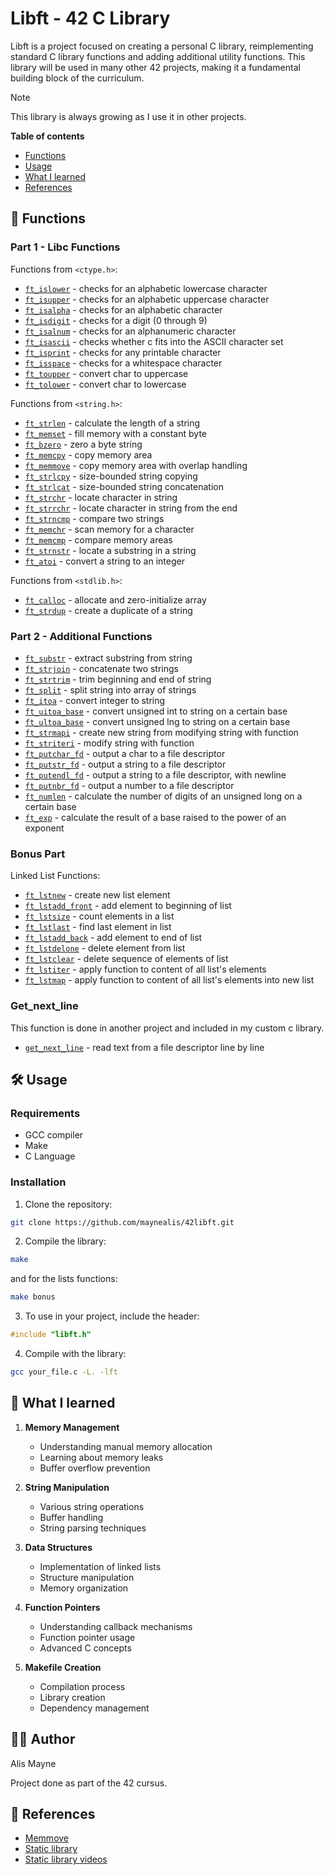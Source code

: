 # Libft - 42 C Library

Libft is a project focused on creating a personal C library, reimplementing standard C library functions and adding additional utility functions. This library will be used in many other 42 projects, making it a fundamental building block of the curriculum.

> [!NOTE]
> This library is always growing as I use it in other projects.

**Table of contents**
- [Functions](#-Functions)
- [Usage](#-Usage)
- [What I learned](#-What-I-learned)
- [References](#-References)

## 🔨 Functions

### Part 1 - Libc Functions
Functions from `<ctype.h>`:
- [`ft_islower`](src/ft_islower.c) - checks for an alphabetic lowercase character
- [`ft_isupper`](src/ft_isupper.c) - checks for an alphabetic uppercase character
- [`ft_isalpha`](src/ft_isalpha.c) - checks for an alphabetic character
- [`ft_isdigit`](src/ft_isdigit.c) - checks for a digit (0 through 9)
- [`ft_isalnum`](src/ft_isalnum.c) - checks for an alphanumeric character
- [`ft_isascii`](src/ft_isascii.c) - checks whether c fits into the ASCII character set
- [`ft_isprint`](src/ft_isprint.c) - checks for any printable character
- [`ft_isspace`](src/ft_isspace.c) - checks for a whitespace character
- [`ft_toupper`](src/ft_toupper.c) - convert char to uppercase
- [`ft_tolower`](src/ft_tolower.c) - convert char to lowercase

Functions from `<string.h>`:
- [`ft_strlen`](src/ft_strlen.c) - calculate the length of a string
- [`ft_memset`](src/ft_memset.c) - fill memory with a constant byte
- [`ft_bzero`](src/ft_bzero.c) - zero a byte string
- [`ft_memcpy`](src/ft_memcpy.c) - copy memory area
- [`ft_memmove`](src/ft_memmove.c) - copy memory area with overlap handling
- [`ft_strlcpy`](src/ft_strlcpy.c) - size-bounded string copying
- [`ft_strlcat`](src/ft_strlcat.c) - size-bounded string concatenation
- [`ft_strchr`](src/ft_strchr.c) - locate character in string
- [`ft_strrchr`](src/ft_strrchr.c) - locate character in string from the end
- [`ft_strncmp`](src/ft_strncmp.c) - compare two strings
- [`ft_memchr`](src/ft_memchr.c) - scan memory for a character
- [`ft_memcmp`](src/ft_memcmp.c) - compare memory areas
- [`ft_strnstr`](src/ft_strnstr.c) - locate a substring in a string
- [`ft_atoi`](src/ft_atoi.c) - convert a string to an integer

Functions from `<stdlib.h>`:
- [`ft_calloc`](src/ft_calloc.c) - allocate and zero-initialize array
- [`ft_strdup`](src/ft_strdup.c) - create a duplicate of a string

### Part 2 - Additional Functions
- [`ft_substr`](src/ft_substr.c) - extract substring from string
- [`ft_strjoin`](src/ft_strjoin.c) - concatenate two strings
- [`ft_strtrim`](src/ft_strtrim.c) - trim beginning and end of string
- [`ft_split`](src/ft_split.c) - split string into array of strings
- [`ft_itoa`](src/ft_itoa.c) - convert integer to string
- [`ft_uitoa_base`](src/ft_uitoa_base.c) - convert unsigned int to string on a certain base
- [`ft_ultoa_base`](src/ft_ultoa_base.c) - convert unsigned lng to string on a certain base
- [`ft_strmapi`](src/ft_strmapi.c) - create new string from modifying string with function
- [`ft_striteri`](src/ft_striteri.c) - modify string with function
- [`ft_putchar_fd`](src/ft_putchar_fd.c) - output a char to a file descriptor
- [`ft_putstr_fd`](src/ft_putstr_fd.c) - output a string to a file descriptor
- [`ft_putendl_fd`](src/ft_putendl_fd.c) - output a string to a file descriptor, with newline
- [`ft_putnbr_fd`](src/ft_putnbr_fd.c) - output a number to a file descriptor
- [`ft_numlen`](src/ft_numlen.c) - calculate the number of digits of an unsigned long on a certain base
- [`ft_exp`](src/ft_exp.c) - calculate the result of a base raised to the power of an exponent

### Bonus Part
Linked List Functions:
- [`ft_lstnew`](src/ft_lstnew.c) - create new list element
- [`ft_lstadd_front`](src/ft_lstadd_front.c) - add element to beginning of list
- [`ft_lstsize`](src/ft_lstsize.c) - count elements in a list
- [`ft_lstlast`](src/ft_lstlast.c) - find last element in list
- [`ft_lstadd_back`](src/ft_lstadd_back.c) - add element to end of list
- [`ft_lstdelone`](src/ft_lstdelone.c) - delete element from list
- [`ft_lstclear`](src/ft_lstclear.c) - delete sequence of elements of list
- [`ft_lstiter`](src/ft_lstiter.c) - apply function to content of all list's elements
- [`ft_lstmap`](src/ft_lstmap.c) - apply function to content of all list's elements into new list


### Get_next_line
This function is done in another project and included in my custom c library.
- [`get_next_line`](https://github.com/maynealis/42get_next_line) - read text from a file descriptor line by line

## 🛠️ Usage

### Requirements
- GCC compiler
- Make
- C Language

### Installation
1. Clone the repository:
```bash
git clone https://github.com/maynealis/42libft.git
```

2. Compile the library:
```bash
make
```
and for the lists functions: 
```bash
make bonus
```

3. To use in your project, include the header:
```c
#include "libft.h"
```

4. Compile with the library:
```bash
gcc your_file.c -L. -lft
```

## 🎯 What I learned

1. **Memory Management**
   - Understanding manual memory allocation
   - Learning about memory leaks
   - Buffer overflow prevention

2. **String Manipulation**
   - Various string operations
   - Buffer handling
   - String parsing techniques

3. **Data Structures**
   - Implementation of linked lists
   - Structure manipulation
   - Memory organization

4. **Function Pointers**
   - Understanding callback mechanisms
   - Function pointer usage
   - Advanced C concepts

5. **Makefile Creation**
   - Compilation process
   - Library creation
   - Dependency management


## 🙋‍♂️ Author

Alis Mayne

Project done as part of the 42 cursus.


## 🔗 References

* [Memmove](https://marmota.medium.com/c-language-making-memmove-def8792bb8d5)
* [Static library](https://makori-mildred.medium.com/how-to-create-static-library-in-c-and-how-to-use-it-b8b3e1fde999)
* [Static library videos](https://www.youtube.com/watch?v=MMecMkU-B94)
